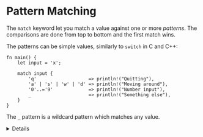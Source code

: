 # Pattern Matching

The `match` keyword let you match a value against one or more _patterns_. The
comparisons are done from top to bottom and the first match wins.

The patterns can be simple values, similarly to `switch` in C and C++:

```rust,editable
fn main() {
    let input = 'x';

    match input {
        'q'                   => println!("Quitting"),
        'a' | 's' | 'w' | 'd' => println!("Moving around"),
        '0'..='9'             => println!("Number input"),
        _                     => println!("Something else"),
    }
}
```

The `_` pattern is a wildcard pattern which matches any value.

<details>
    
Key Points:
* You might point out how some specific characters are being used when in a patten
  * `|` as an `or`
  * `..` can expand as much as it needs to be
  * `1..=5` represents an inclusive range
  * `_` is a wild card
* It can be useful to show how binding works, by for instance replacing a wildcard character with a variable, or removing the quotes around `q`.
* You can demonstrate matching on a reference.
* This might be a good time to bring up the concept of irrefutable patterns, as the term can show up in error messages.
   
</details>
